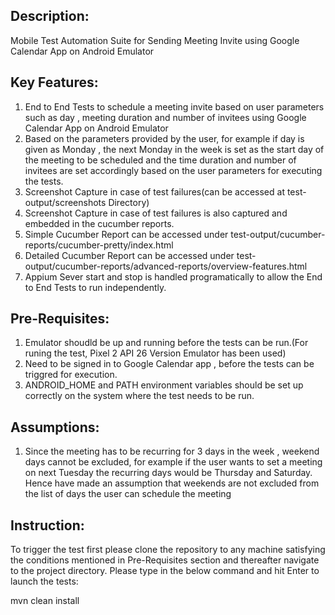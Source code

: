 ## Description:
Mobile Test Automation Suite for Sending Meeting Invite using Google Calendar App on Android Emulator

## Key Features:
1. End to End Tests to schedule a meeting invite based on user parameters such as day , meeting duration and number of invitees using Google Calendar App on Android Emulator
1. Based on the parameters provided by the user, for example if day is given as Monday , the next Monday in the week is set as the start day of the meeting to be scheduled and the time duration and number of invitees are set accordingly  based on the user parameters for executing the tests.
1. Screenshot Capture in case of test failures(can be accessed at test-output/screenshots Directory)
1. Screenshot Capture in case of test failures is also captured and embedded in the cucumber reports.
1. Simple Cucumber Report can be accessed under test-output/cucumber-reports/cucumber-pretty/index.html
1. Detailed Cucumber Report can be accessed under test-output/cucumber-reports/advanced-reports/overview-features.html
1. Appium Sever start and stop is handled programatically to allow the End to End Tests to run independently.


## Pre-Requisites:
1. Emulator shoudld be up and running before the tests can be run.(For runing the test, Pixel 2 API 26 Version Emulator has been used)
1. Need to be signed in to Google Calendar app , before the tests can be triggred for execution.
1. ANDROID_HOME and PATH environment variables should be set up correctly on the system where the test needs to be run.

 
 
## Assumptions:
1. Since the meeting has to be recurring for 3 days in the week , weekend days cannot be excluded, for example if the user wants to set a meeting on next Tuesday the recurring days would be Thursday and Saturday.
   Hence have made an assumption that weekends are not excluded from the list of days the user can schedule the meeting

 
## Instruction:
 To trigger the test first please clone the repository to any machine satisfying the conditions mentioned in Pre-Requisites section and thereafter navigate to the project directory.
 Please type in the below command and hit Enter to launch the tests:
 
 mvn clean install
 
